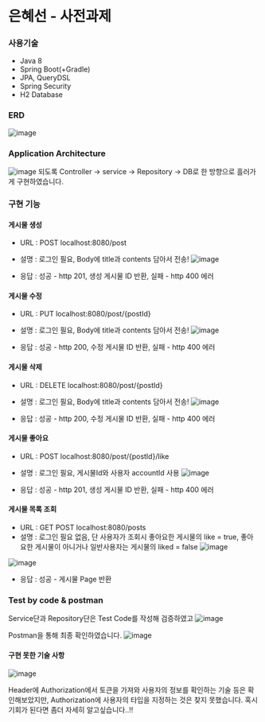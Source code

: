 # 은혜선 - 사전과제

### 사용기술
- Java 8
- Spring Boot(+Gradle)
- JPA, QueryDSL
- Spring Security
- H2 Database 

### ERD
![image](https://user-images.githubusercontent.com/100753335/217221028-74eee5a8-526a-47ec-8d0a-d18422005b4e.png)



### Application Architecture
![image](https://user-images.githubusercontent.com/100753335/217236892-4d7cf34e-c781-4a08-b6df-e55a43e9268c.png)
되도록 Controller -> service -> Repository -> DB로 한 방향으로 흘러가게 구현하였습니다.

### 구현 기능

#### 게시물 생성
- URL : POST localhost:8080/post
- 설명 : 로그인 필요, Body에 title과 contents 담아서 전송!
![image](https://user-images.githubusercontent.com/100753335/217154686-6b1b20bf-e407-46ef-b75a-4a15857ad08c.png)

- 응답 : 성공 - http 201, 생성 게시물 ID 반환, 실패 - http 400 에러


#### 게시물 수정
- URL : PUT localhost:8080/post/{postId}
- 설명 : 로그인 필요, Body에 title과 contents 담아서 전송!
![image](https://user-images.githubusercontent.com/100753335/217158344-c9c219a5-280c-4179-ae86-d601c3f99a97.png)

- 응답 : 성공 - http 200, 수정 게시물 ID 반환, 실패 - http 400 에러


#### 게시물 삭제
- URL : DELETE localhost:8080/post/{postId}
- 설명 : 로그인 필요, Body에 title과 contents 담아서 전송!
![image](https://user-images.githubusercontent.com/100753335/217158592-6f91741f-0dd7-462d-b05f-ea951b47611a.png)

- 응답 : 성공 - http 200, 수정 게시물 ID 반환, 실패 - http 400 에러


#### 게시물 좋아요 
- URL : POST localhost:8080/post/{postId}/like
- 설명 : 로그인 필요, 게시물Id와 사용자 accountId 사용
![image](https://user-images.githubusercontent.com/100753335/217158526-f4896aaf-8e70-4f29-8903-ed4c4b4186a5.png)

- 응답 : 성공 - http 201, 생성 게시물 ID 반환, 실패 - http 400 에러


#### 게시물 목록 조회
- URL : GET POST localhost:8080/posts
- 설명 : 로그인 필요 없음, 단 사용자가 조회시 좋아요한 게시물의 like = true, 좋아요한 게시물이 아니거나 일반사용자는 게시물의 liked = false
![image](https://user-images.githubusercontent.com/100753335/217158674-2f9e68e7-d640-4649-adb3-420253e77d20.png)

![image](https://user-images.githubusercontent.com/100753335/217158765-43a9db6c-6fee-44dd-9995-234341829500.png)

- 응답 : 성공 - 게시물 Page 반환


### Test by code & postman

Service단과 Repository단은 Test Code를 작성해 검증하였고
![image](https://user-images.githubusercontent.com/100753335/217235791-5b09c6b1-4818-446a-9862-d59bde8fcfc5.png)

Postman을 통해 최종 확인하였습니다.
![image](https://user-images.githubusercontent.com/100753335/217235931-e9cbee22-3af6-4024-9108-66382b8e1701.png)



#### 구현 못한 기술 사항
![image](https://user-images.githubusercontent.com/100753335/217158917-3de33c43-b7e6-41f7-9ab3-66e304b6b8ba.png)

Header에 Authorization에서 토큰을 가져와 사용자의 정보를 확인하는 기술 등은 확인해보았지만, Authorization에 사용자의 타입을 지정하는 것은 찾지 못했습니다.
혹시 기회가 된다면 좀더 자세히 알고싶습니다..!!

